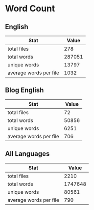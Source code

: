 # Word Count

## English

Stat | Value
---- | -----
total files | 278
total words | 287051
unique words | 13797
average words per file | 1032

## Blog English

Stat | Value
---- | -----
total files | 72
total words | 50856
unique words | 6251
average words per file | 706

## All Languages

Stat | Value
---- | -----
total files | 2210
total words | 1747648
unique words | 80561
average words per file | 790
